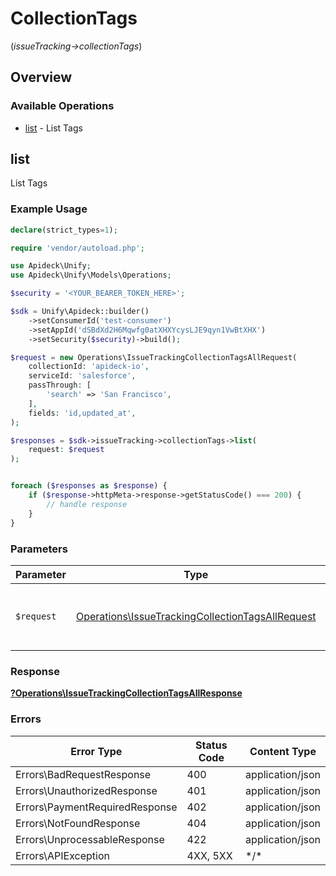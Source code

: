 # CollectionTags
(*issueTracking->collectionTags*)

## Overview

### Available Operations

* [list](#list) - List Tags

## list

List Tags

### Example Usage

```php
declare(strict_types=1);

require 'vendor/autoload.php';

use Apideck\Unify;
use Apideck\Unify\Models\Operations;

$security = '<YOUR_BEARER_TOKEN_HERE>';

$sdk = Unify\Apideck::builder()
    ->setConsumerId('test-consumer')
    ->setAppId('dSBdXd2H6Mqwfg0atXHXYcysLJE9qyn1VwBtXHX')
    ->setSecurity($security)->build();

$request = new Operations\IssueTrackingCollectionTagsAllRequest(
    collectionId: 'apideck-io',
    serviceId: 'salesforce',
    passThrough: [
        'search' => 'San Francisco',
    ],
    fields: 'id,updated_at',
);

$responses = $sdk->issueTracking->collectionTags->list(
    request: $request
);


foreach ($responses as $response) {
    if ($response->httpMeta->response->getStatusCode() === 200) {
        // handle response
    }
}
```

### Parameters

| Parameter                                                                                                            | Type                                                                                                                 | Required                                                                                                             | Description                                                                                                          |
| -------------------------------------------------------------------------------------------------------------------- | -------------------------------------------------------------------------------------------------------------------- | -------------------------------------------------------------------------------------------------------------------- | -------------------------------------------------------------------------------------------------------------------- |
| `$request`                                                                                                           | [Operations\IssueTrackingCollectionTagsAllRequest](../../Models/Operations/IssueTrackingCollectionTagsAllRequest.md) | :heavy_check_mark:                                                                                                   | The request object to use for the request.                                                                           |

### Response

**[?Operations\IssueTrackingCollectionTagsAllResponse](../../Models/Operations/IssueTrackingCollectionTagsAllResponse.md)**

### Errors

| Error Type                     | Status Code                    | Content Type                   |
| ------------------------------ | ------------------------------ | ------------------------------ |
| Errors\BadRequestResponse      | 400                            | application/json               |
| Errors\UnauthorizedResponse    | 401                            | application/json               |
| Errors\PaymentRequiredResponse | 402                            | application/json               |
| Errors\NotFoundResponse        | 404                            | application/json               |
| Errors\UnprocessableResponse   | 422                            | application/json               |
| Errors\APIException            | 4XX, 5XX                       | \*/\*                          |